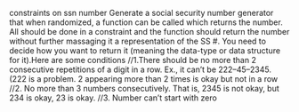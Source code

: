 constraints on ssn number Generate a social security number generator that when randomized, a function can be called which returns the number. All should be done in a constraint and the function should return the number without further massaging it a representation of the SS #. You need to decide how you want to return it (meaning the data-type or data structure for it).Here are some conditions
//1.There should be no more than 2 consecutive repetitions of a digit in a row. Ex., it can’t be 222–45–2345. (222 is a problem. 2 appearing more than 2 times is okay but not in a row
//2. No more than 3 numbers consecutively. That is, 2345 is not okay, but 234 is okay, 23 is okay.
//3. Number can’t start with zero
